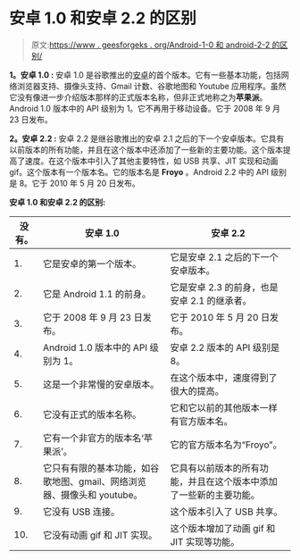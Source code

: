 # 安卓 1.0 和安卓 2.2 的区别

> 原文:[https://www . geesforgeks . org/Android-1-0 和 android-2-2 的区别/](https://www.geeksforgeeks.org/difference-between-android-1-0-and-android-2-2/)

**1。安卓 1.0 :**
安卓 1.0 是谷歌推出的[安卓](https://www.geeksforgeeks.org/introduction-to-android-development/)的首个版本。它有一些基本功能，包括网络浏览器支持、摄像头支持、Gmail 计数、谷歌地图和 Youtube 应用程序。虽然它没有像进一步介绍版本那样的正式版本名称，但非正式地称之为**苹果派**。Android 1.0 版本中的 API 级别为 1。它不再用于移动设备。它于 2008 年 9 月 23 日发布。

**2。安卓 2.2 :**
安卓 2.2 是继谷歌推出的安卓 2.1 之后的下一个安卓版本。它具有以前版本的所有功能，并且在这个版本中还添加了一些新的主要功能。这个版本提高了速度。在这个版本中引入了其他主要特性，如 USB 共享、JIT 实现和动画 gif。这个版本有一个版本名。它的版本名是 **Froyo** 。Android 2.2 中的 API 级别是 8。它于 2010 年 5 月 20 日发布。

**安卓 1.0 和安卓 2.2 的区别:**

<center>

| 没有。 | 安卓 1.0 | 安卓 2.2 |
| --- | --- | --- |
| 1. | 它是安卓的第一个版本。 | 它是安卓 2.1 之后的下一个安卓版本。 |
| 2. | 它是 Android 1.1 的前身。 | 它是安卓 2.3 的前身，也是安卓 2.1 的继承者。 |
| 3. | 它于 2008 年 9 月 23 日发布。 | 它于 2010 年 5 月 20 日发布。 |
| 4. | Android 1.0 版本中的 API 级别为 1。 | 安卓 2.2 版本的 API 级别是 8。 |
| 5. | 这是一个非常慢的安卓版本。 | 在这个版本中，速度得到了很大的提高。 |
| 6. | 它没有正式的版本名称。 | 它和它以前的其他版本一样有官方版本名。 |
| 7. | 它有一个非官方的版本名‘苹果派’。 | 它的官方版本名为“Froyo”。 |
| 8. | 它只有有限的基本功能，如谷歌地图、gmail、网络浏览器、摄像头和 youtube。 | 它具有以前版本的所有功能，并且在这个版本中添加了一些新的主要功能。 |
| 9. | 它没有 USB 连接。 | 这个版本引入了 USB 共享。 |
| 10. | 它没有动画 gif 和 JIT 实现。 | 这个版本增加了动画 gif 和 JIT 实现等功能。 |

</center>